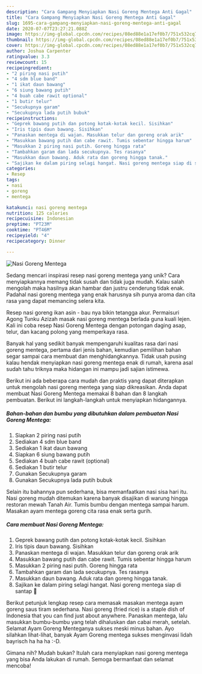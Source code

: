```yaml
---
description: "Cara Gampang Menyiapkan Nasi Goreng Mentega Anti Gagal"
title: "Cara Gampang Menyiapkan Nasi Goreng Mentega Anti Gagal"
slug: 1695-cara-gampang-menyiapkan-nasi-goreng-mentega-anti-gagal
date: 2020-07-07T23:27:21.088Z
image: https://img-global.cpcdn.com/recipes/08ed88e1a17ef0b7/751x532cq70/nasi-goreng-mentega-foto-resep-utama.jpg
thumbnail: https://img-global.cpcdn.com/recipes/08ed88e1a17ef0b7/751x532cq70/nasi-goreng-mentega-foto-resep-utama.jpg
cover: https://img-global.cpcdn.com/recipes/08ed88e1a17ef0b7/751x532cq70/nasi-goreng-mentega-foto-resep-utama.jpg
author: Joshua Carpenter
ratingvalue: 3.3
reviewcount: 15
recipeingredient:
- "2 piring nasi putih"
- "4 sdm blue band"
- "1 ikat daun bawang"
- "6 siung bawang putih"
- "4 buah cabe rawit optional"
- "1 butir telur"
- "Secukupnya garam"
- "Secukupnya lada putih bubuk"
recipeinstructions:
- "Geprek bawang putih dan potong kotak-kotak kecil. Sisihkan"
- "Iris tipis daun bawang. Sisihkan"
- "Panaskan mentega di wajan. Masukkan telur dan goreng orak arik"
- "Masukkan bawang putih dan cabe rawit. Tumis sebentar hingga harum"
- "Masukkan 2 piring nasi putih. Goreng hingga rata"
- "Tambahkan garam dan lada secukupnya. Tes rasanya"
- "Masukkan daun bawang. Aduk rata dan goreng hingga tanak."
- "Sajikan ke dalam piring selagi hangat. Nasi goreng mentega siap di santap 🤤"
categories:
- Resep
tags:
- nasi
- goreng
- mentega

katakunci: nasi goreng mentega 
nutrition: 125 calories
recipecuisine: Indonesian
preptime: "PT23M"
cooktime: "PT46M"
recipeyield: "4"
recipecategory: Dinner

---
```



![Nasi Goreng Mentega](https://img-global.cpcdn.com/recipes/08ed88e1a17ef0b7/751x532cq70/nasi-goreng-mentega-foto-resep-utama.jpg)

Sedang mencari inspirasi resep nasi goreng mentega yang unik? Cara menyiapkannya memang tidak susah dan tidak juga mudah. Kalau salah mengolah maka hasilnya akan hambar dan justru cenderung tidak enak. Padahal nasi goreng mentega yang enak harusnya sih punya aroma dan cita rasa yang dapat memancing selera kita.

Resep nasi goreng ikan asin - bau nya bikin tetangga akur. Permaisuri Agong Tunku Azizah masak nasi goreng mentega berlada guna kuali lejen. Kali ini coba resep Nasi Goreng Mentega dengan potongan daging asap, telur, dan kacang polong yang memperkaya rasa.

Banyak hal yang sedikit banyak mempengaruhi kualitas rasa dari nasi goreng mentega, pertama dari jenis bahan, kemudian pemilihan bahan segar sampai cara membuat dan menghidangkannya. Tidak usah pusing kalau hendak menyiapkan nasi goreng mentega enak di rumah, karena asal sudah tahu triknya maka hidangan ini mampu jadi sajian istimewa.


Berikut ini ada beberapa cara mudah dan praktis yang dapat diterapkan untuk mengolah nasi goreng mentega yang siap dikreasikan. Anda dapat membuat Nasi Goreng Mentega memakai 8 bahan dan 8 langkah pembuatan. Berikut ini langkah-langkah untuk menyiapkan hidangannya.

<!--inarticleads1-->

##### Bahan-bahan dan bumbu yang dibutuhkan dalam pembuatan Nasi Goreng Mentega:

1. Siapkan 2 piring nasi putih
1. Sediakan 4 sdm blue band
1. Sediakan 1 ikat daun bawang
1. Siapkan 6 siung bawang putih
1. Sediakan 4 buah cabe rawit (optional)
1. Sediakan 1 butir telur
1. Gunakan Secukupnya garam
1. Gunakan Secukupnya lada putih bubuk


Selain itu bahannya pun sederhana, bisa memanfaatkan nasi sisa hari itu. Nasi goreng mudah ditemukan karena banyak disajikan di warung hingga restoran mewah Tanah Air. Tumis bumbu dengan mentega sampai harum. Masakan ayam mentega goreng cita rasa enak serta gurih. 

<!--inarticleads2-->

##### Cara membuat Nasi Goreng Mentega:

1. Geprek bawang putih dan potong kotak-kotak kecil. Sisihkan
1. Iris tipis daun bawang. Sisihkan
1. Panaskan mentega di wajan. Masukkan telur dan goreng orak arik
1. Masukkan bawang putih dan cabe rawit. Tumis sebentar hingga harum
1. Masukkan 2 piring nasi putih. Goreng hingga rata
1. Tambahkan garam dan lada secukupnya. Tes rasanya
1. Masukkan daun bawang. Aduk rata dan goreng hingga tanak.
1. Sajikan ke dalam piring selagi hangat. Nasi goreng mentega siap di santap 🤤


Berikut petunjuk lengkap resep cara memasak masakan mentega ayam goreng saus tiram sederhana. Nasi goreng (fried rice) is a staple dish of Indonesia that you can find just about anywhere. Panaskan mentega, lalu masukkan bumbu-bumbu yang telah dihaluskan dan cabai merah, setelah. Selamat Ayam Goreng Menteganya sukses meski minus bahan. Ayo silahkan lihat-lihat, banyak Ayam Goreng mentega sukses menginvasi lidah bayrisch ha ha ha :-D. 

Gimana nih? Mudah bukan? Itulah cara menyiapkan nasi goreng mentega yang bisa Anda lakukan di rumah. Semoga bermanfaat dan selamat mencoba!

